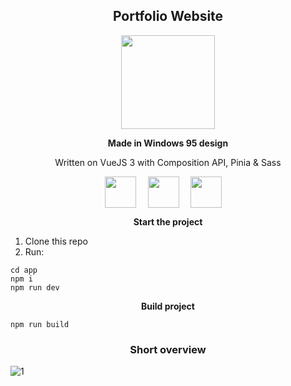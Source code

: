 <h2 align="center">Portfolio Website</h2>
<p align="center">
    <img width="150px" src="https://upload.wikimedia.org/wikipedia/commons/9/95/Vue.js_Logo_2.svg" />
</p>

<p align="center">
    <b>Made in Windows 95 design</b>
</p>
<p align="center">
    Written on VueJS 3 with Composition API, Pinia & Sass
</p>

<p align="center">
    <img align="center" style="margin-right: 15px" width="50px" src="https://upload.wikimedia.org/wikipedia/commons/9/95/Vue.js_Logo_2.svg" alt="" />
    <img align="center" style="margin-right: 15px" height="50px" src="https://pinia.vuejs.org/logo.svg" alt="" />
    <img align="center" style="margin-right: 15px" width="50px" src="https://upload.wikimedia.org/wikipedia/commons/thumb/9/96/Sass_Logo_Color.svg/1280px-Sass_Logo_Color.svg.png" />
</p>

<p align="center"><b>Start the project</b></p>

<ol>
    <li>Clone this repo</li>
    <li>Run:</li>
</ol>

    cd app
    npm i
    npm run dev

<p align="center"><b>Build project</b></p>

    npm run build


<h3 align="center">Short overview</h2>

![1](https://user-images.githubusercontent.com/51407990/190914133-5018e57d-5f60-4841-b1ee-98fa382be5d2.png)
